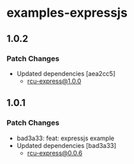 # examples-expressjs

## 1.0.2

### Patch Changes

- Updated dependencies [aea2cc5]
  - rcu-express@1.0.0

## 1.0.1

### Patch Changes

- bad3a33: feat: expressjs example
- Updated dependencies [bad3a33]
  - rcu-express@0.0.6

